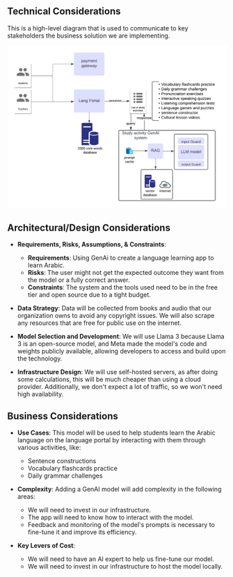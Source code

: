 ## Technical Considerations

This is a high-level diagram that is used to communicate to key stakeholders the business solution we are implementing.

![genai-architeching](genai-architeching.png)

## Architectural/Design Considerations

- **Requirements, Risks, Assumptions, & Constraints**:
    - **Requirements**: Using GenAi to create a language learning app to learn Arabic.
    - **Risks**: The user might not get the expected outcome they want from the model or a fully correct answer.
    - **Constraints**: The system and the tools used need to be in the free tier and open source due to a tight budget.

- **Data Strategy**: Data will be collected from books and audio that our organization owns to avoid any copyright issues. We will also scrape any resources that are free for public use on the internet.

- **Model Selection and Development**: We will use Llama 3 because Llama 3 is an open-source model, and Meta made the model's code and weights publicly available, allowing developers to access and build upon the technology.

- **Infrastructure Design**: We will use self-hosted servers, as after doing some calculations, this will be much cheaper than using a cloud provider. Additionally, we don't expect a lot of traffic, so we won't need high availability.

## Business Considerations

- **Use Cases**:
    This model will be used to help students learn the Arabic language on the language portal by interacting with them through various activities, like:
    - Sentence constructions
    - Vocabulary flashcards practice
    - Daily grammar challenges

- **Complexity**: Adding a GenAI model will add complexity in the following areas:
    - We will need to invest in our infrastructure.
    - The app will need to know how to interact with the model.
    - Feedback and monitoring of the model's prompts is necessary to fine-tune it and improve its efficiency.

- **Key Levers of Cost**:
    - We will need to have an AI expert to help us fine-tune our model.
    - We will need to invest in our infrastructure to host the model locally.
